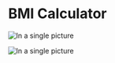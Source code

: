 # BMI Calculator

![In a single picture](https://i.imgur.com/b00yhd0.png)


![In a single picture](https://i.imgur.com/DRjBrIf.png)
